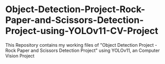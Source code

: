 # Object-Detection-Project-Rock-Paper-and-Scissors-Detection-Project-using-YOLOv11-CV-Project
This Repository contains my working files of "Object Detection Project - Rock Paper and Scissors Detection Project" using YOLOv11, an Computer Vision Project
